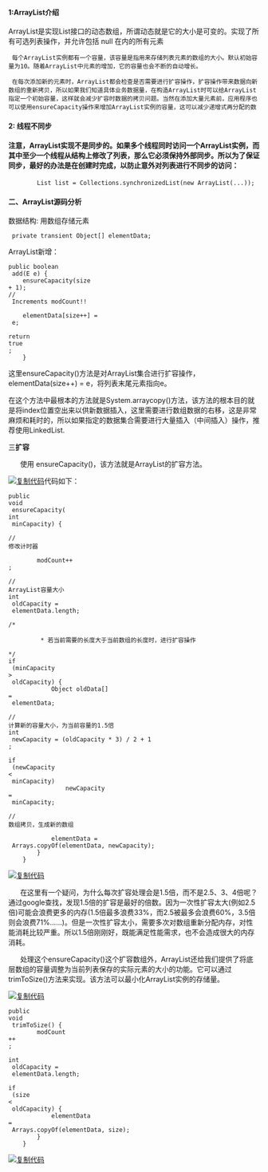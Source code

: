 #### 1:ArrayList介绍

ArrayList是实现List接口的动态数组，所谓动态就是它的大小是可变的。实现了所有可选列表操作，并允许包括 null 在内的所有元素

     每个ArrayList实例都有一个容量，该容量是指用来存储列表元素的数组的大小。默认初始容量为10。随着ArrayList中元素的增加，它的容量也会不断的自动增长。

     在每次添加新的元素时，ArrayList都会检查是否需要进行扩容操作，扩容操作带来数据向新数组的重新拷贝，所以如果我们知道具体业务数据量，在构造ArrayList时可以给ArrayList指定一个初始容量，这样就会减少扩容时数据的拷贝问题。当然在添加大量元素前，应用程序也可以使用ensureCapacity操作来增加ArrayList实例的容量，这可以减少递增式再分配的数

    

#### 2: 线程不同步

#### **注意，ArrayList实现不是同步的**。如果多个线程同时访问一个ArrayList实例，而其中至少一个线程从结构上修改了列表，那么它必须保持外部同步。所以为了保证同步，最好的办法是在创建时完成，以防止意外对列表进行不同步的访问：

```
        List list = Collections.synchronizedList(new ArrayList(...)); 
```



#### 二、ArrayList源码分析    

  
数据结构:  用数组存储元素

```
 private transient Object[] elementData;
```

  
ArrayList新增：

```
public boolean
 add(E e) {
    ensureCapacity(size 
+ 1);  
//
 Increments modCount!!

    elementData[size++] =
 e;
    
return
true
;
    }
```

这里ensureCapacity\(\)方法是对ArrayList集合进行扩容操作，elementData\(size++\) = e，将列表末尾元素指向e。

在这个方法中最根本的方法就是System.arraycopy\(\)方法，该方法的根本目的就是将index位置空出来以供新数据插入，这里需要进行数组数据的右移，这是非常麻烦和耗时的，所以如果指定的数据集合需要进行大量插入（中间插入）操作，推荐使用LinkedList.





三**扩容**

      使用 ensureCapacity\(\)，该方法就是ArrayList的扩容方法。

  

[![](https://common.cnblogs.com/images/copycode.gif "复制代码")](javascript:void%280%29;)代码如下：

```
public
void
 ensureCapacity(
int
 minCapacity) {
        
//
修改计时器

        modCount++
;
        
//
ArrayList容量大小
int
 oldCapacity =
 elementData.length;
        
/*

         * 若当前需要的长度大于当前数组的长度时，进行扩容操作
         
*/
if
 (minCapacity 
>
 oldCapacity) {
            Object oldData[] 
=
 elementData;
            
//
计算新的容量大小，为当前容量的1.5倍
int
 newCapacity = (oldCapacity * 3) / 2 + 1
;
            
if
 (newCapacity 
<
 minCapacity)
                newCapacity 
=
 minCapacity;
            
//
数组拷贝，生成新的数组

            elementData =
 Arrays.copyOf(elementData, newCapacity);
        }
    }
```

[![](https://common.cnblogs.com/images/copycode.gif "复制代码")](javascript:void%280%29;)

      在这里有一个疑问，为什么每次扩容处理会是1.5倍，而不是2.5、3、4倍呢？通过google查找，发现1.5倍的扩容是最好的倍数。因为一次性扩容太大\(例如2.5倍\)可能会浪费更多的内存\(1.5倍最多浪费33%，而2.5被最多会浪费60%，3.5倍则会浪费71%……\)。但是一次性扩容太小，需要多次对数组重新分配内存，对性能消耗比较严重。所以1.5倍刚刚好，既能满足性能需求，也不会造成很大的内存消耗。

      处理这个ensureCapacity\(\)这个扩容数组外，ArrayList还给我们提供了将底层数组的容量调整为当前列表保存的实际元素的大小的功能。它可以通过trimToSize\(\)方法来实现。该方法可以最小化ArrayList实例的存储量。

[![](https://common.cnblogs.com/images/copycode.gif "复制代码")](javascript:void%280%29;)

```
public
void
 trimToSize() {
        modCount
++
;
        
int
 oldCapacity =
 elementData.length;
        
if
 (size 
<
 oldCapacity) {
            elementData 
=
 Arrays.copyOf(elementData, size);
        }
    }
```

[![](https://common.cnblogs.com/images/copycode.gif "复制代码")](javascript:void%280%29;)



